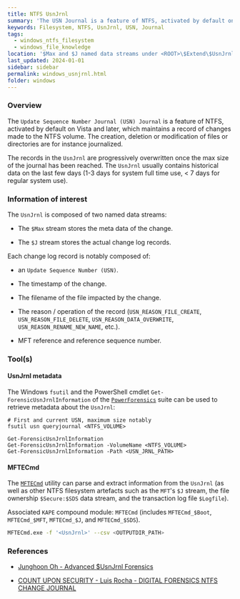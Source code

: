 ```yaml
---
title: NTFS UsnJrnl
summary: 'The USN Journal is a feature of NTFS, activated by default on Vista and later, which maintains a record of changes made to the NTFS volume.\n\nThe $J stream stores the actual change log records, with usually historical data of the last few days.\n\nEach change log record is notably composed of: the timestamp, filename, and reason / operation of the change.'
keywords: Filesystem, NTFS, UsnJrnl, USN, Journal
tags:
  - windows_ntfs_filesystem
  - windows_file_knowledge
location: '$Max and $J named data streams under <ROOT>\$Extend\$UsnJrnl'
last_updated: 2024-01-01
sidebar: sidebar
permalink: windows_usnjrnl.html
folder: windows
---
```


### Overview

The `Update Sequence Number Journal (USN) Journal` is a feature of NTFS,
activated by default on Vista and later, which maintains a record of changes
made to the NTFS volume. The creation, deletion or modification of files or
directories are for instance journalized.

The records in the `UsnJrnl` are progressively overwritten once the max size of
the journal has been reached. The `UsnJrnl` usually contains historical data on
the last few days (1-3 days for system full time use, < 7 days for regular
system use).

### Information of interest

The `UsnJrnl` is composed of two named data streams:

  - The `$Max` stream stores the meta data of the change.

  - The `$J`  stream stores the actual change log records.

Each change log record is notably composed of:

  - an `Update Sequence Number (USN)`.

  - The timestamp of the change.

  - The filename of the file impacted by the change.

  - The reason / operation of the record (`USN_REASON_FILE_CREATE`,
    `USN_REASON_FILE_DELETE`, `USN_REASON_DATA_OVERWRITE`,
    `USN_REASON_RENAME_NEW_NAME`, etc.).

  - MFT reference and reference sequence number.

### Tool(s)

#### UsnJrnl metadata

The Windows `fsutil` and the PowerShell cmdlet `Get-ForensicUsnJrnlInformation`
of the [`PowerForensics`](https://github.com/Invoke-IR/PowerForensics) suite
can be used to retrieve metadata about the `UsnJrnl`:

```
# First and current USN, maximum size notably
fsutil usn queryjournal <NTFS_VOLUME>

Get-ForensicUsnJrnlInformation
Get-ForensicUsnJrnlInformation -VolumeName <NTFS_VOLUME>
Get-ForensicUsnJrnlInformation -Path <USN_JRNL_PATH>
```

#### MFTECmd

The [`MFTECmd`](https://github.com/EricZimmerman/MFTECmd) utility can parse and
extract information from the `UsnJrnl` (as well as other NTFS filesystem
artefacts such as the `MFT`'s `$J` stream, the file ownership `$Secure:$SDS`
data stream, and the transaction log file `$Logfile`).

Associated `KAPE` compound module: `MFTECmd` (includes `MFTECmd_$Boot`,
`MFTECmd_$MFT`, `MFTECmd_$J`, and `MFTECmd_$SDS`).

```bash
MFTECmd.exe -f '<UsnJrnl>' --csv <OUTPUTDIR_PATH>
```

### References

  - [Junghoon Oh - Advanced $UsnJrnl Forensics](http://forensicinsight.org/wp-content/uploads/2013/07/F-INSIGHT-Advanced-UsnJrnl-Forensics-English.pdf)

  - [COUNT UPON SECURITY - Luis Rocha - DIGITAL FORENSICS NTFS CHANGE JOURNAL](https://countuponsecurity.com/2017/05/25/digital-forensics-ntfs-change-journal/)
